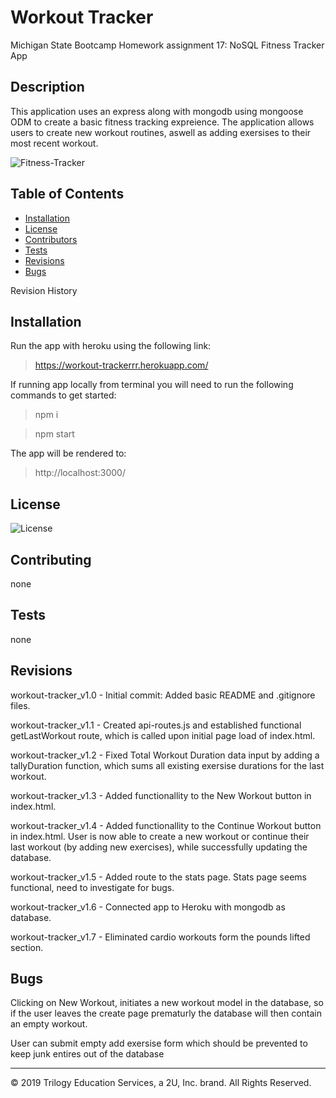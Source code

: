 # Workout Tracker
Michigan State Bootcamp Homework assignment 17: NoSQL Fitness Tracker App 

## Description

This application uses an express along with mongodb using mongoose ODM to create a basic fitness tracking expreience. The application allows users to create new workout routines, aswell as adding exersises to their most recent workout.  

![Fitness-Tracker](./img/Fitness-Tracker.gif)

## Table of Contents

* [Installation](#installation) 
* [License](#license) 
* [Contributors](#contributing) 
* [Tests](#tests)
* [Revisions](#Revisions)
* [Bugs](#Bugs) 

Revision History

## Installation

Run the app with heroku using the following link: 
> https://workout-trackerrr.herokuapp.com/


If running app locally from terminal you will need to run the following commands to get started:
> npm i

> npm start

The app will be rendered to: 
>http://localhost:3000/

## License

![License](https://img.shields.io/badge/License-none-blue.svg)

## Contributing

none

## Tests

none

## Revisions
workout-tracker_v1.0 - Initial commit: Added basic README and .gitignore files.

workout-tracker_v1.1 - Created api-routes.js and established functional getLastWorkout route, which is called upon initial page load of index.html.

workout-tracker_v1.2 - Fixed Total Workout Duration data input by adding a tallyDuration function, which sums all existing exersise durations for the last workout.

workout-tracker_v1.3 - Added functionallity to the New Workout button in index.html.

workout-tracker_v1.4 - Added functionallity to the Continue Workout button in index.html. User is now able to create a new workout or continue their last workout (by adding new exercises), while successfully updating the database.

workout-tracker_v1.5 - Added route to the stats page. Stats page seems functional, need to investigate for bugs.

workout-tracker_v1.6 - Connected app to Heroku with mongodb as database.

workout-tracker_v1.7 - Eliminated cardio workouts form the pounds lifted section.

## Bugs
Clicking on New Workout, initiates a new workout model in the database, so if the user leaves the create page prematurly the database will then contain an empty workout.

User can submit empty add exersise form which should be prevented to keep junk entires out of the database

- - -
© 2019 Trilogy Education Services, a 2U, Inc. brand. All Rights Reserved.